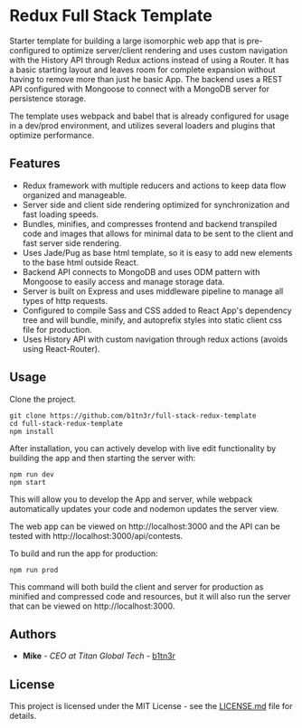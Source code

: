 # Redux Full Stack Template

Starter template for building a large isomorphic web app that is pre-configured to optimize server/client rendering and uses custom navigation with the History API through Redux actions instead of using a Router. It has  a basic starting layout and leaves room for complete expansion without having to remove more than just he basic App. The backend uses a REST API configured with Mongoose to connect with a MongoDB server for persistence storage.

The template uses webpack and babel that is already configured for usage in a dev/prod environment, and utilizes several loaders and plugins that optimize performance.

## Features

* Redux framework with multiple reducers and actions to keep data flow organized and manageable.
* Server side and client side rendering optimized for synchronization and fast loading speeds.
* Bundles, minifies, and compresses frontend and backend transpiled code and images that allows for minimal data to be sent to the client and fast server side rendering.
* Uses Jade/Pug as base html template, so it is easy to add new elements to the base html outside React.
* Backend API connects to MongoDB and uses ODM pattern with Mongoose to easily access and manage storage data.
* Server is built on Express and uses middleware pipeline to manage all types of http requests.
* Configured to compile Sass and CSS added to React App's dependency tree and will bundle, minify, and autoprefix styles into static client css file for production.
* Uses History API with custom navigation through redux actions (avoids using React-Router).

## Usage

Clone the project.

```$xslt
git clone https://github.com/b1tn3r/full-stack-redux-template
cd full-stack-redux-template
npm install
```

After installation, you can actively develop with live edit functionality by building the app and then starting the server with:

```$xslt
npm run dev
npm start
```

This will allow you to develop the App and server, while webpack automatically updates your code and nodemon updates the server view.

The web app can be viewed on http://localhost:3000 and the API can be tested with http://localhost:3000/api/contests.

To build and run the app for production:

```$xslt
npm run prod
```

This command will both build the client and server for production as minified and compressed code and resources, but it will also run the server that can be viewed on http://localhost:3000.

## Authors

* **Mike** - *CEO at Titan Global Tech* - [b1tn3r](https://github.com/b1tn3r)


## License

This project is licensed under the MIT License - see the [LICENSE.md](LICENSE.md) file for details.
